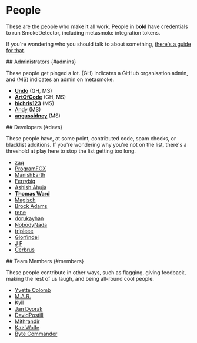 ---
---

# People

These are the people who make it all work. People in **bold** have credentials to run SmokeDetector, including metasmoke integration tokens.

If you're wondering who you should talk to about something, [there's a guide for that](/pings).

<section>
## Administrators {#admins}

These people get pinged a lot. (GH) indicates a GitHub organisation admin, and (MS) indicates an admin on metasmoke.

*   [**Undo**](http://chat.stackexchange.com/users/73046/undo) (GH, MS)
*   [**ArtOfCode**](http://chat.stackexchange.com/users/121520/artofcode) (GH, MS)
*   [**hichris123**](http://chat.stackexchange.com/users/103081/hichris123) (MS)
*   [Andy](http://chat.stackexchange.com/users/66258/andy) (MS)
*   [**angussidney**](http://chat.stackexchange.com/users/145827/angussidney) (MS)
</section>
<section>
## Developers {#devs}

These people have, at some point, contributed code, spam checks, or blacklist additions. If you're wondering why you're not on the list, there's a threshold at play here to stop the list getting too long.

*   [zaq](http://chat.stackexchange.com/users/117490/zaq)
*   [ProgramFOX](http://chat.stackexchange.com/users/88521/programfox)
*   [ManishEarth](http://chat.stackexchange.com/users/31768/manishearth)
*   [Ferrybig](http://chat.stackexchange.com/users/58529/ferrybig)
*   [Ashish Ahuja](http://chat.stackexchange.com/users/193364/ashish-ahuja)
*   [**Thomas Ward**](http://chat.stackexchange.com/users/10145/thomas-ward)
*   [Magisch](http://chat.stackexchange.com/users/171054/magisch)
*   [Brock Adams](http://chat.stackexchange.com/users/30477/brock-adams)
*   [rene](http://chat.stackexchange.com/users/60548/rene)
*   [dorukayhan](http://chat.stackexchange.com/users/209140/dorukayhan)
*   [NobodyNada](http://chat.stackexchange.com/users/139423/nobodynada)
*   [tripleee](http://chat.stackexchange.com/users/62118/tripleee)
*   [Glorfindel](http://chat.stackexchange.com/users/164318/glorfindel)
*   [J F](http://chat.stackexchange.com/users/161943/j-f)
*   [Cerbrus](http://chat.stackexchange.com/users/126657/cerbrus)
</section>
<section>
## Team Members {#members}

These people contribute in other ways, such as flagging, giving feedback, making the rest of us laugh, and being all-round cool people.

*   [Yvette Colomb](http://chat.stackexchange.com/users/178825/yvette-colomb)
*   [M.A.R.](http://chat.stackexchange.com/users/135450/m-a-r)
*   [Kyll](http://chat.stackexchange.com/users/172397/kyll)
*   [Jan Dvorak](http://chat.stackexchange.com/users/56166/jan-dvorak)
*   [DavidPostill](http://chat.stackexchange.com/users/133966/davidpostill)
*   [Mithrandir](http://chat.stackexchange.com/users/133031/mithrandir)
*   [Kaz Wolfe](http://chat.stackexchange.com/users/97389/kaz-wolfe)
*   [Byte Commander](http://chat.stackexchange.com/users/137665/byte-commander)
</section>
